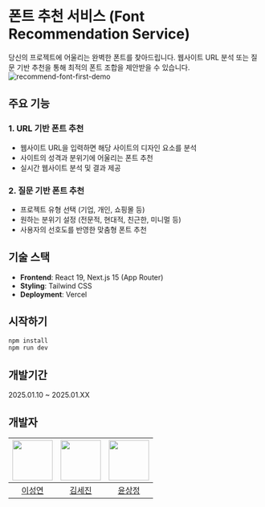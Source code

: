 # 폰트 추천 서비스 (Font Recommendation Service)

당신의 프로젝트에 어울리는 완벽한 폰트를 찾아드립니다. 웹사이트 URL 분석 또는 질문 기반 추천을 통해 최적의 폰트 조합을 제안받을 수 있습니다.
![recommend-font-first-demo](https://github.com/user-attachments/assets/961496f7-5548-42e5-af27-265ab8abe398)



## 주요 기능

### 1. URL 기반 폰트 추천
- 웹사이트 URL을 입력하면 해당 사이트의 디자인 요소를 분석
- 사이트의 성격과 분위기에 어울리는 폰트 추천
- 실시간 웹사이트 분석 및 결과 제공

### 2. 질문 기반 폰트 추천
- 프로젝트 유형 선택 (기업, 개인, 쇼핑몰 등)
- 원하는 분위기 설정 (전문적, 현대적, 친근한, 미니멀 등)
- 사용자의 선호도를 반영한 맞춤형 폰트 추천

## 기술 스택

- **Frontend**: React 19, Next.js 15 (App Router)
- **Styling**: Tailwind CSS
- **Deployment**: Vercel

## 시작하기

```bash
npm install
npm run dev
```

## 개발기간
2025.01.10 ~ 2025.01.XX

## 개발자
|<img src="https://github.com/YeonSeong-Lee.png" height=80>|<img src="https://github.com/nijesmik.png" height=80>|<img src="https://github.com/sayoonnn.png" height=80>|
|:-:|:-:|:-:|
|[이성연](https://github.com/YeonSeong-Lee)|[김세진](https://github.com/nijesmik)|[윤상정](https://github.com/sayoonnn)|
